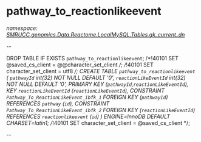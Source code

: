 ﻿# pathway_to_reactionlikeevent
_namespace: [SMRUCC.genomics.Data.Reactome.LocalMySQL.Tables.gk_current_dn](./index.md)_

--
 
 DROP TABLE IF EXISTS `pathway_to_reactionlikeevent`;
 /*!40101 SET @saved_cs_client = @@character_set_client */;
 /*!40101 SET character_set_client = utf8 */;
 CREATE TABLE `pathway_to_reactionlikeevent` (
 `pathwayId` int(32) NOT NULL DEFAULT '0',
 `reactionLikeEventId` int(32) NOT NULL DEFAULT '0',
 PRIMARY KEY (`pathwayId`,`reactionLikeEventId`),
 KEY `reactionLikeEventId` (`reactionLikeEventId`),
 CONSTRAINT `Pathway_To_ReactionLikeEvent_ibfk_1` FOREIGN KEY (`pathwayId`) REFERENCES `pathway` (`id`),
 CONSTRAINT `Pathway_To_ReactionLikeEvent_ibfk_2` FOREIGN KEY (`reactionLikeEventId`) REFERENCES `reactionlikeevent` (`id`)
 ) ENGINE=InnoDB DEFAULT CHARSET=latin1;
 /*!40101 SET character_set_client = @saved_cs_client */;
 
 --




